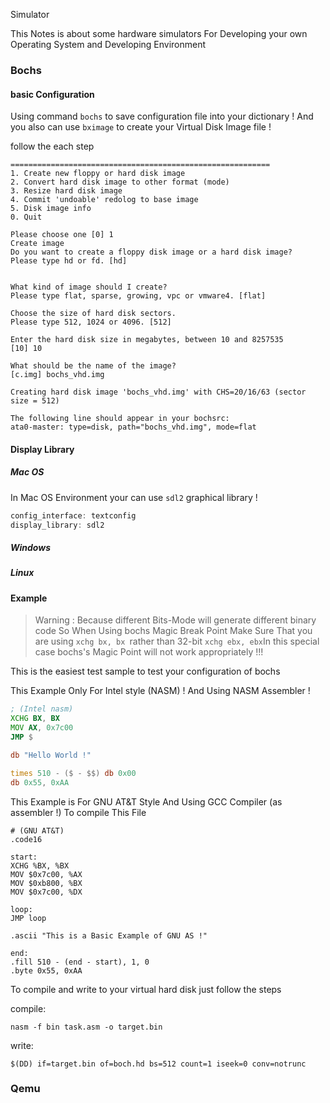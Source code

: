 

Simulator 

This Notes is about some hardware simulators For Developing your own Operating System and Developing Environment


### Bochs

#### basic Configuration

Using command `bochs` to save configuration file into your dictionary ! And you also can use `bximage` to create your Virtual Disk Image file !

follow the each step
```shell
==========================================================
1. Create new floppy or hard disk image
2. Convert hard disk image to other format (mode)
3. Resize hard disk image
4. Commit 'undoable' redolog to base image
5. Disk image info
0. Quit

Please choose one [0] 1  
Create image
Do you want to create a floppy disk image or a hard disk image?
Please type hd or fd. [hd] 

  
What kind of image should I create?
Please type flat, sparse, growing, vpc or vmware4. [flat] 
 
Choose the size of hard disk sectors.
Please type 512, 1024 or 4096. [512] 

Enter the hard disk size in megabytes, between 10 and 8257535
[10] 10

What should be the name of the image?
[c.img] bochs_vhd.img

Creating hard disk image 'bochs_vhd.img' with CHS=20/16/63 (sector size = 512)

The following line should appear in your bochsrc:
ata0-master: type=disk, path="bochs_vhd.img", mode=flat
```


#### Display Library 

##### Mac OS
In Mac OS Environment your can use `sdl2` graphical library !
```c
config_interface: textconfig
display_library: sdl2
```

##### Windows


##### Linux

#### Example

> Warning : Because different Bits-Mode will generate different binary code So When Using bochs Magic Break Point Make Sure That you are using `xchg bx, bx `rather than 32-bit `xchg ebx, ebx`In this special case bochs's Magic Point will not work appropriately !!!


This is the easiest test sample to test your configuration of bochs

This Example Only For Intel style (NASM) ! And Using NASM Assembler !
```asm
; (Intel nasm)
XCHG BX, BX
MOV AX, 0x7c00
JMP $

db "Hello World !"

times 510 - ($ - $$) db 0x00
db 0x55, 0xAA
```
This Example is For GNU AT&T Style And Using GCC Compiler (as assembler !) To compile This File 

```
# (GNU AT&T)
.code16

start:
XCHG %BX, %BX
MOV $0x7c00, %AX
MOV $0xb800, %BX
MOV $0x7c00, %DX

loop:
JMP loop

.ascii "This is a Basic Example of GNU AS !"

end:
.fill 510 - (end - start), 1, 0
.byte 0x55, 0xAA
```

To compile and write to your virtual hard disk just follow the steps

compile:
```shell
nasm -f bin task.asm -o target.bin
```
write:
```shell
$(DD) if=target.bin of=boch.hd bs=512 count=1 iseek=0 conv=notrunc
```

### Qemu